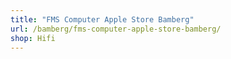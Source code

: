 ```yaml
---
title: "FMS Computer Apple Store Bamberg"
url: /bamberg/fms-computer-apple-store-bamberg/
shop: Hifi
---
```


